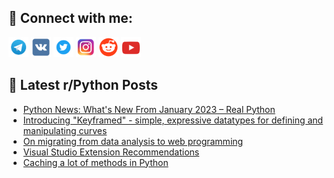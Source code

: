 ## 🔎 Connect with me:
[<img src="https://github.com/bullbesh/bullbesh/blob/main/images/Telegram.png" width="32" height="32" />](https://t.me/bullbesh)
[<img src="https://github.com/bullbesh/bullbesh/blob/main/images/VK.png" width="32" height="32" />](https://vk.com/bullbesh)
[<img src="https://github.com/bullbesh/bullbesh/blob/main/images/Twitter.png" width="32" height="32" />](https://twitter.com/bullbesh1)
[<img src="https://github.com/bullbesh/bullbesh/blob/main/images/Instagram.png" width="32" height="32" />](https://www.instagram.com/bullbesh)
[<img src="https://github.com/bullbesh/bullbesh/blob/main/images/Reddit.png" width="32" height="32" />](https://www.reddit.com/user/bullbesh)
[<img src="https://github.com/bullbesh/bullbesh/blob/main/images/YouTube.png" width="32" height="32" />](https://www.youtube.com/channel/UCtfjRs6uzgq5mfm8S06WTcg)

## 📕 Latest r/Python Posts
<!-- BLOG-POST-LIST:START -->
- [Python News: What&#39;s New From January 2023 – Real Python](https://www.reddit.com/r/Python/comments/1126wlc/python_news_whats_new_from_january_2023_real/)
- [Introducing &quot;Keyframed&quot; - simple, expressive datatypes for defining and manipulating curves](https://www.reddit.com/r/Python/comments/1126bnr/introducing_keyframed_simple_expressive_datatypes/)
- [On migrating from data analysis to web programming](https://www.reddit.com/r/Python/comments/1125p07/on_migrating_from_data_analysis_to_web_programming/)
- [Visual Studio Extension Recommendations](https://www.reddit.com/r/Python/comments/1124vvr/visual_studio_extension_recommendations/)
- [Caching a lot of methods in Python](https://www.reddit.com/r/Python/comments/1124vr5/caching_a_lot_of_methods_in_python/)
<!-- BLOG-POST-LIST:END -->
